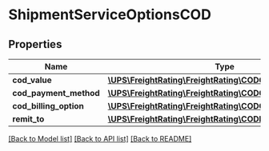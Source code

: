 # ShipmentServiceOptionsCOD

## Properties
Name | Type | Description | Notes
------------ | ------------- | ------------- | -------------
**cod_value** | [**\UPS\FreightRating\FreightRating\CODCODValue**](CODCODValue.md) |  | 
**cod_payment_method** | [**\UPS\FreightRating\FreightRating\CODCODPaymentMethod**](CODCODPaymentMethod.md) |  | 
**cod_billing_option** | [**\UPS\FreightRating\FreightRating\CODCODBillingOption**](CODCODBillingOption.md) |  | 
**remit_to** | [**\UPS\FreightRating\FreightRating\CODRemitTo**](CODRemitTo.md) |  | 

[[Back to Model list]](../../README.md#documentation-for-models) [[Back to API list]](../../README.md#documentation-for-api-endpoints) [[Back to README]](../../README.md)

